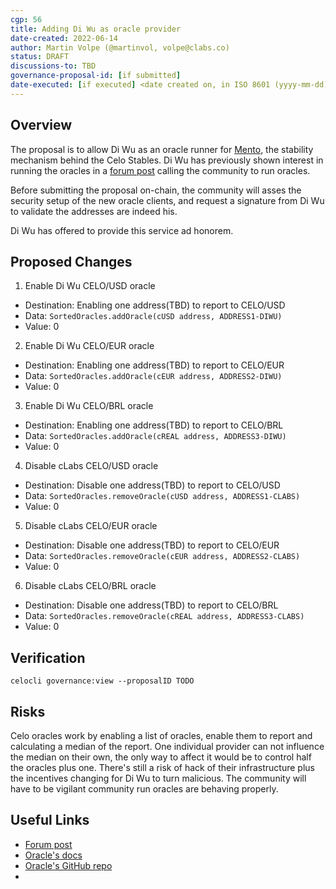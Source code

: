 ```yaml
---
cgp: 56
title: Adding Di Wu as oracle provider
date-created: 2022-06-14
author: Martin Volpe (@martinvol, volpe@clabs.co)
status: DRAFT
discussions-to: TBD
governance-proposal-id: [if submitted]
date-executed: [if executed] <date created on, in ISO 8601 (yyyy-mm-dd) format>
---
```

## Overview

The proposal is to allow Di Wu as an oracle runner for [Mento](https://docs.celo.org/celo-codebase/protocol/stability/doto#what-is-mento), the stability mechanism behind the Celo Stables. Di Wu has previously shown interest in running the oracles in a [forum post](https://forum.celo.org/t/decentralized-oracles/3610/2) calling the community to run oracles.

Before submitting the proposal on-chain, the community will asses the security setup of the new oracle clients, and request a signature from Di Wu to validate the addresses are indeed his.

Di Wu has offered to provide this service ad honorem.

## Proposed Changes

1. Enable Di Wu CELO/USD oracle
  - Destination: Enabling one address(TBD) to report to CELO/USD
  - Data: `SortedOracles.addOracle(cUSD address, ADDRESS1-DIWU)`
  - Value: 0
2. Enable Di Wu CELO/EUR oracle
  - Destination: Enabling one address(TBD) to report to CELO/EUR
  - Data: `SortedOracles.addOracle(cEUR address, ADDRESS2-DIWU)`
  - Value: 0
3. Enable Di Wu CELO/BRL oracle
  - Destination: Enabling one address(TBD) to report to CELO/BRL
  - Data: `SortedOracles.addOracle(cREAL address, ADDRESS3-DIWU)`
  - Value: 0
4. Disable cLabs CELO/USD oracle
  - Destination: Disable one address(TBD) to report to CELO/USD
  - Data: `SortedOracles.removeOracle(cUSD address, ADDRESS1-CLABS)`
  - Value: 0
5. Disable cLabs CELO/EUR oracle
  - Destination: Disable one address(TBD) to report to CELO/EUR
  - Data: `SortedOracles.removeOracle(cEUR address, ADDRESS2-CLABS)`
  - Value: 0
6. Disable cLabs CELO/BRL oracle
  - Destination: Disable one address(TBD) to report to CELO/BRL
  - Data: `SortedOracles.removeOracle(cREAL address, ADDRESS3-CLABS)`
  - Value: 0

## Verification

`celocli governance:view --proposalID TODO`

## Risks

Celo oracles work by enabling a list of oracles, enable them to report and calculating a median of the report. One individual provider can not influence the median on their own, the only way to affect it would be to control half the oracles plus one.
There's still a risk of hack of their infrastructure plus the incentives changing for Di Wu to turn malicious. The community will have to be vigilant community run oracles are behaving properly.

## Useful Links
- [Forum post](https://forum.celo.org/t/decentralized-oracles/3610/2)
- [Oracle's docs](https://docs.celo.org/celo-codebase/protocol/stability/oracles)
- [Oracle's GitHub repo](https://github.com/celo-org/celo-oracle)
-
